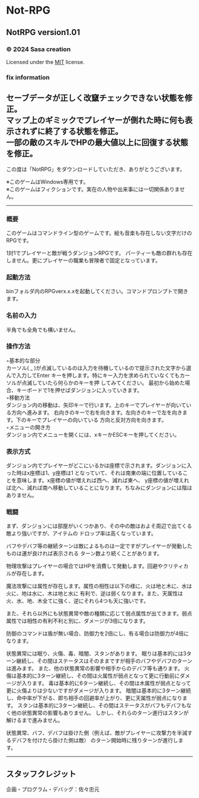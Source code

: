 # Not-RPG

## NotRPG version1.01
### © 2024 Sasa creation
Licensed under the [MIT](LICENSE.txt) license.

### fix information
セーブデータが正しく改竄チェックできない状態を修正。  
マップ上のギミックでプレイヤーが倒れた時に何も表示されずに終了する状態を修正。  
一部の敵のスキルでHPの最大値以上に回復する状態を修正。  
--------------------------------------------------------------------------------------------------------------


この度は「NotRPG」をダウンロードしていただき、ありがとうございます。

※このゲームはWindows専用です。  
※このゲームはフィクションです。実在の人物や出来事には一切関係ありません。

--------------------------------------------------------------------------------------------------------------

### 概要

このゲームはコマンドライン型のゲームです。絵も音楽も存在しない文字だけのRPGです。

1対1でプレイヤーと敵が戦うダンジョンRPGです。
	パーティーも敵の群れも存在しません。更にプレイヤーの職業も冒険者で固定となっています。

### 起動方法
binフォルダ内のRPGverx.x.xを起動してください。コマンドプロンプトで開きます。


### 名前の入力
半角でも全角でも構いません。


### 操作方法

  ◦基本的な部分  
    カーソル( _ )が点滅しているのは入力を待機しているので提示された文字から選んで入力してEnter
		キーを押します。特にキー入力を求められていなくてもカーソルが点滅していたら何らかのキーを押
		してみてください。
		最初から始めた場合、キーボードで1を押せばダンジョンに入っていきます。  
  ◦移動方法  
	  ダンジョン内の移動は、矢印キーで行います。上のキーでプレイヤーが向いている方向へ進みます。
		右向きのキーで右を向きます。左向きのキーで左を向きます。下のキーでプレイヤーの向いている
		方向と反対方向を向きます。  
  ◦メニューの開き方  
		ダンジョン内でメニューを開くには、xキーかESCキーを押してください。

### 表示方式
  ダンジョン内でプレイヤーがどこにいるかは座標で示されます。ダンジョンに入った時はx座標は1、y座標は1
	となっていて、それは南東の端に位置していることを意味します。x座標の値が増えれば西へ、減れば東へ、
	y座標の値が増えれば北へ、減れば南へ移動していることになります。ちなみにダンジョンには階はありません。

### 戦闘
  まず、ダンジョンには部屋がいくつかあり、その中の敵はおよそ周辺で出てくる敵より強いですが、アイテムの
	ドロップ率は高くなっています。

  バフやデバフ等の継続ターンは敵によるものは一定ですがプレイヤーが発動したものは運が良ければ表示される
	ターン数より続くことがあります。

  物理攻撃はプレイヤーの場合ではHPを消費して発動します。回避やクリティカルが存在します。

  魔法攻撃には属性が存在します。属性の相性は以下の様に、火は地と木に、水は火に、地は水に、木は地と水に
	有利で、逆は弱くなります。また、天属性は火、水、地、木全てに強く、逆にそれら4つも天に強いです。

  また、それら以外にも状態異常や敵の種類に応じて弱点属性が出てきます。弱点属性では相性の有利不利と別に、ダメージが3倍になります。

  防御のコマンドは盾が無い場合、防御力を2倍にし、有る場合は防御力が4倍になります。

  状態異常には眠り、火傷、毒、暗闇、スタンがあります。
	眠りは基本的には3ターン継続し、その間はステータスはそのままですが相手のバフやデバフのターンは進みます。
	また、他の状態異常の影響や相手からのデバフ等も通ります。
	火傷は基本的に3ターン継続し、その間は火属性が弱点となって更に行動前にダメージが入ります。
	毒は基本的に6ターン継続し、その間は木属性が弱点となって更に火傷よりは少ないですがダメージが入ります。
	暗闇は基本的に3ターン継続し、命中率が下がる、即ち相手の回避率が上がり、更に天属性が弱点になります。
	スタンは基本的に3ターン継続し、その間はステータスがバフもデバフもなく他の状態異常の影響もありません。
	しかし、それらのターン進行はスタンが解けるまで進みません。

  状態異常、バフ、デバフは掛けた側（例えば、敵がプレイヤーに攻撃力を半減するデバフを付けたら掛けた側は敵）
	のターン開始時に残りターンが進行します。

------------------------------------------------------------------------------------------------------------
	
## スタッフクレジット
  企画・プログラム・デバッグ：佐々忠元
